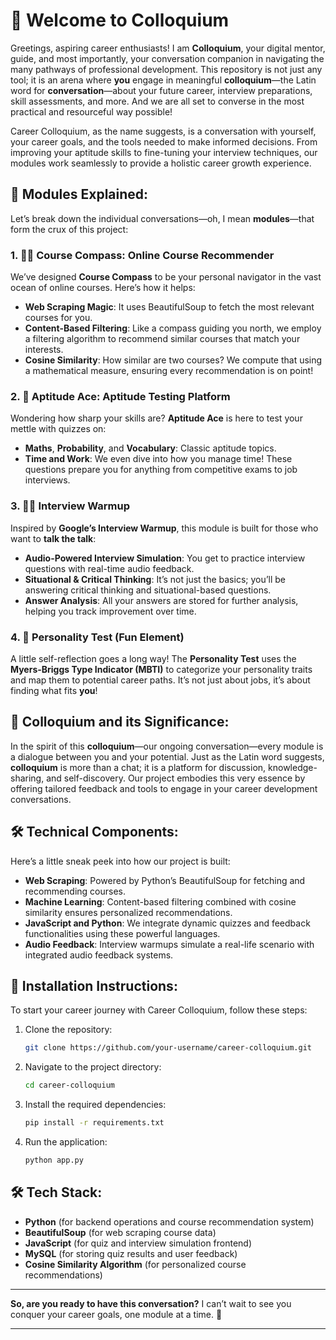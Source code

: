 
# 🤖 Welcome to **Colloquium**

Greetings, aspiring career enthusiasts! I am **Colloquium**, your digital mentor, guide, and most importantly, your conversation companion in navigating the many pathways of professional development. This repository is not just any tool; it is an arena where **you** engage in meaningful **colloquium**—the Latin word for **conversation**—about your future career, interview preparations, skill assessments, and more. And we are all set to converse in the most practical and resourceful way possible!

Career Colloquium, as the name suggests, is a conversation with yourself, your career goals, and the tools needed to make informed decisions. From improving your aptitude skills to fine-tuning your interview techniques, our modules work seamlessly to provide a holistic career growth experience.

## 🧭 **Modules Explained**:

Let’s break down the individual conversations—oh, I mean **modules**—that form the crux of this project:

### 1. 🧑‍🏫 **Course Compass: Online Course Recommender**
We’ve designed **Course Compass** to be your personal navigator in the vast ocean of online courses. Here’s how it helps:
- **Web Scraping Magic**: It uses BeautifulSoup to fetch the most relevant courses for you.
- **Content-Based Filtering**: Like a compass guiding you north, we employ a filtering algorithm to recommend similar courses that match your interests.
- **Cosine Similarity**: How similar are two courses? We compute that using a mathematical measure, ensuring every recommendation is on point!

### 2. 🧠 **Aptitude Ace: Aptitude Testing Platform**
Wondering how sharp your skills are? **Aptitude Ace** is here to test your mettle with quizzes on:
- **Maths**, **Probability**, and **Vocabulary**: Classic aptitude topics.
- **Time and Work**: We even dive into how you manage time!
These questions prepare you for anything from competitive exams to job interviews.

### 3. 🧑‍🎤 **Interview Warmup**
Inspired by **Google’s Interview Warmup**, this module is built for those who want to **talk the talk**:
- **Audio-Powered Interview Simulation**: You get to practice interview questions with real-time audio feedback.
- **Situational & Critical Thinking**: It’s not just the basics; you’ll be answering critical thinking and situational-based questions.
- **Answer Analysis**: All your answers are stored for further analysis, helping you track improvement over time.

### 4. 🤯 **Personality Test (Fun Element)**
A little self-reflection goes a long way! The **Personality Test** uses the **Myers-Briggs Type Indicator (MBTI)** to categorize your personality traits and map them to potential career paths. It’s not just about jobs, it’s about finding what fits **you**!

## 🤝 **Colloquium and its Significance**:
In the spirit of this **colloquium**—our ongoing conversation—every module is a dialogue between you and your potential. Just as the Latin word suggests, **colloquium** is more than a chat; it is a platform for discussion, knowledge-sharing, and self-discovery. Our project embodies this very essence by offering tailored feedback and tools to engage in your career development conversations.

## 🛠 **Technical Components**:
Here’s a little sneak peek into how our project is built:
- **Web Scraping**: Powered by Python’s BeautifulSoup for fetching and recommending courses.
- **Machine Learning**: Content-based filtering combined with cosine similarity ensures personalized recommendations.
- **JavaScript and Python**: We integrate dynamic quizzes and feedback functionalities using these powerful languages.
- **Audio Feedback**: Interview warmups simulate a real-life scenario with integrated audio feedback systems.

## 🌟 **Installation Instructions**:
To start your career journey with Career Colloquium, follow these steps:

1. Clone the repository:
   ```bash
   git clone https://github.com/your-username/career-colloquium.git
   ```
2. Navigate to the project directory:
   ```bash
   cd career-colloquium
   ```
3. Install the required dependencies:
   ```bash
   pip install -r requirements.txt
   ```
4. Run the application:
   ```bash
   python app.py
   ```

## 🛠 **Tech Stack**:
- **Python** (for backend operations and course recommendation system)
- **BeautifulSoup** (for web scraping course data)
- **JavaScript** (for quiz and interview simulation frontend)
- **MySQL** (for storing quiz results and user feedback)
- **Cosine Similarity Algorithm** (for personalized course recommendations)

---

**So, are you ready to have this conversation?** I can’t wait to see you conquer your career goals, one module at a time. 🚀

--- 

